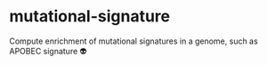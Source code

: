 # mutational-signature
Compute enrichment of mutational signatures in a genome, such as APOBEC signature :alien:
